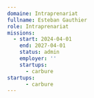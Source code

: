 ```yaml
---
domaine: Intraprenariat
fullname: Esteban Gauthier
role: Intraprenariat
missions:
  - start: 2024-04-01
    end: 2027-04-01
    status: admin
    employer: ''
    startups:
      - carbure
startups:
      - carbure
---
```

